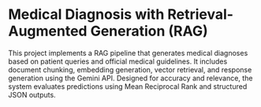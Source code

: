 # Medical Diagnosis with Retrieval-Augmented Generation (RAG)
This project implements a RAG pipeline that generates medical diagnoses based on patient queries and official medical guidelines. It includes document chunking, embedding generation, vector retrieval, and response generation using the Gemini API. Designed for accuracy and relevance, the system evaluates predictions using Mean Reciprocal Rank and structured JSON outputs.
